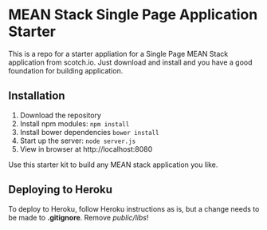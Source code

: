 # MEAN Stack Single Page Application Starter

This is a repo for a starter appliation for a Single Page MEAN Stack application from scotch.io. Just download and install and you have a good foundation for building application. 

## Installation
1. Download the repository
2. Install npm modules: `npm install`
3. Install bower dependencies `bower install`
4. Start up the server: `node server.js`
5. View in browser at http://localhost:8080

Use this starter kit to build any MEAN stack application you like.

## Deploying to Heroku
To deploy to Heroku, follow Heroku instructions as is, but a change needs to be made to **.gitignore**. Remove *public/libs*! 
